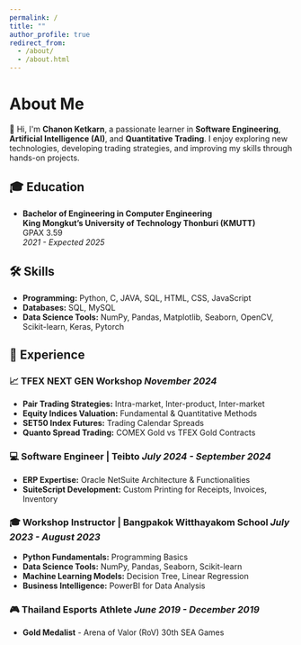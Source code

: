 ```yaml
---
permalink: /
title: ""
author_profile: true
redirect_from:
  - /about/
  - /about.html
---
```


# About Me

👋 Hi, I'm **Chanon Ketkarn**, a passionate learner in **Software Engineering**, **Artificial Intelligence (AI)**, and **Quantitative Trading**. I enjoy exploring new technologies, developing trading strategies, and improving my skills through hands-on projects.

## 🎓 Education

- **Bachelor of Engineering in Computer Engineering** <br />
  **King Mongkut’s University of Technology Thonburi (KMUTT)** <br />
  GPAX 3.59 <br />
  _2021 - Expected 2025_

## 🛠 Skills

- **Programming:** Python, C, JAVA, SQL, HTML, CSS, JavaScript
- **Databases:** SQL, MySQL
- **Data Science Tools:** NumPy, Pandas, Matplotlib, Seaborn, OpenCV, Scikit-learn, Keras, Pytorch

## 💼 Experience

### 📈 **TFEX NEXT GEN Workshop**  _November 2024_
- **Pair Trading Strategies:** Intra-market, Inter-product, Inter-market
- **Equity Indices Valuation:** Fundamental & Quantitative Methods
- **SET50 Index Futures:** Trading Calendar Spreads
- **Quanto Spread Trading:** COMEX Gold vs TFEX Gold Contracts

### 💻 **Software Engineer** | Teibto _July 2024 - September 2024_
- **ERP Expertise:** Oracle NetSuite Architecture & Functionalities
- **SuiteScript Development:** Custom Printing for Receipts, Invoices, Inventory

### 🎓 **Workshop Instructor** | Bangpakok Witthayakom School _July 2023 - August 2023_
- **Python Fundamentals:** Programming Basics
- **Data Science Tools:** NumPy, Pandas, Seaborn, Scikit-learn
- **Machine Learning Models:** Decision Tree, Linear Regression
- **Business Intelligence:** PowerBI for Data Analysis

### 🎮 **Thailand Esports Athlete** _June 2019 - December 2019_
- **Gold Medalist** - Arena of Valor (RoV) 30th SEA Games
